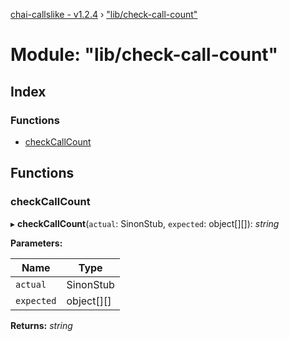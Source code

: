 [chai-callslike - v1.2.4](../README.md) › ["lib/check-call-count"](_lib_check_call_count_.md)

# Module: "lib/check-call-count"

## Index

### Functions

* [checkCallCount](_lib_check_call_count_.md#checkcallcount)

## Functions

###  checkCallCount

▸ **checkCallCount**(`actual`: SinonStub, `expected`: object[][]): *string*

**Parameters:**

Name | Type |
------ | ------ |
`actual` | SinonStub |
`expected` | object[][] |

**Returns:** *string*
